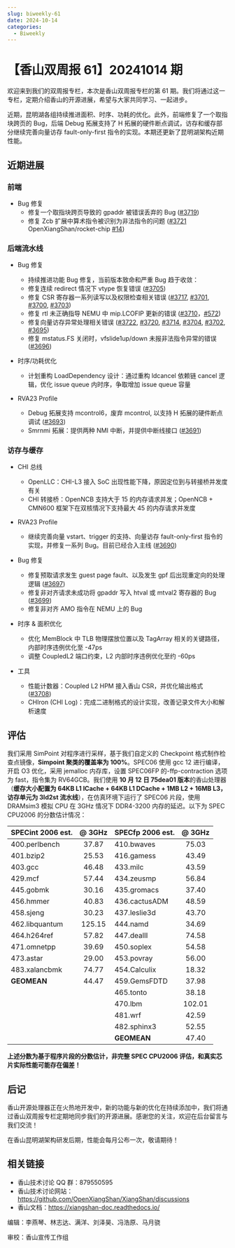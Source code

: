 ```yaml
---
slug: biweekly-61
date: 2024-10-14
categories:
  - Biweekly
---
```

# 【香山双周报 61】20241014 期

欢迎来到我们的双周报专栏，本次是香山双周报专栏的第 61 期。我们将通过这一专栏，定期介绍香山的开源进展，希望与大家共同学习、一起进步。

近期，昆明湖各组持续推进面积、时序、功耗的优化。此外，前端修复了一个取指块跨页的 Bug，后端 Debug 拓展支持了 H 拓展的硬件断点调试，访存和缓存部分继续完善向量访存 fault-only-first 指令的实现。本期还更新了昆明湖架构近期性能。

<!-- more -->

## 近期进展

### 前端

- Bug 修复
    - 修复一个取指块跨页导致的 gpaddr 被错误丢弃的 Bug ([#3719](https://github.com/OpenXiangShan/XiangShan/pull/3719))
    - 修复 Zcb 扩展中算术指令被识别为非法指令的问题 ([#3721](https://github.com/OpenXiangShan/XiangShan/pull/3721) OpenXiangShan/rocket-chip [#14](https://github.com/OpenXiangShan/rocket-chip/pull/14))


### 后端流水线

- Bug 修复
    - 持续推进功能 Bug 修复，当前版本致命和严重 Bug 趋于收敛：
    - 修复连续 redirect 情况下 vtype 恢复错误 ([#3705](https://github.com/OpenXiangShan/XiangShan/pull/3705))
    - 修复 CSR 寄存器一系列读写以及权限检查相关错误 ([#3717](https://github.com/OpenXiangShan/XiangShan/pull/3717), [#3701](https://github.com/OpenXiangShan/XiangShan/pull/3701), [#3700](https://github.com/OpenXiangShan/XiangShan/pull/3700), [#3703](https://github.com/OpenXiangShan/XiangShan/pull/3703))
    - 修复 rtl 未正确指导 NEMU 中 mip.LCOFIP 更新的错误 ([#3710](https://github.com/OpenXiangShan/XiangShan/pull/3710)，[#572](https://github.com/OpenXiangShan/XiangShan/pull/572))
    - 修复向量访存异常处理相关错误 ([#3722](https://github.com/OpenXiangShan/XiangShan/pull/3722), [#3720](https://github.com/OpenXiangShan/XiangShan/pull/3720), [#3714](https://github.com/OpenXiangShan/XiangShan/pull/3714), [#3704](https://github.com/OpenXiangShan/XiangShan/pull/3704), [#3702](https://github.com/OpenXiangShan/XiangShan/pull/3702), [#3695](https://github.com/OpenXiangShan/XiangShan/pull/3695))
    - 修复 mstatus.FS 关闭时，vfslide1up/down 未报非法指令异常的错误 ([#3696](https://github.com/OpenXiangShan/XiangShan/pull/3696))

- 时序/功耗优化
    - 计划重构 LoadDependency 设计：通过重构 ldcancel 依赖链 cancel 逻辑，优化 issue queue 内时序，争取增加 issue queue 容量

- RVA23 Profile
    - Debug 拓展支持 mcontrol6，废弃 mcontrol, 以支持 H 拓展的硬件断点调试 ([#3693](https://github.com/OpenXiangShan/XiangShan/pull/3693))
    - Smrnmi 拓展：提供两种 NMI 中断，并提供中断线接口 ([#3691](https://github.com/OpenXiangShan/XiangShan/pull/3691))

### 访存与缓存

- CHI 总线
  - OpenLLC：CHI-L3 接入 SoC 出现性能下降，原因定位到与转接桥并发度有关
  - CHI 转接桥：OpenNCB 支持大于 15 的内存请求并发；OpenNCB + CMN600 框架下在双核情况下支持最大 45 的内存请求并发度

- RVA23 Profile
  - 继续完善向量 vstart、trigger 的支持、向量访存 fault-only-first 指令的实现，并修复一系列 Bug。目前已经合入主线 ([#3690](https://github.com/OpenXiangShan/XiangShan/pull/3690))

- Bug 修复
  - 修复预取请求发生 guest page fault、以及发生 gpf 后出现重定向的处理逻辑 ([#3697](https://github.com/OpenXiangShan/XiangShan/pull/3697))
  - 修复非对齐请求未成功将 gpaddr 写入 htval 或 mtval2 寄存器的 Bug ([#3699](https://github.com/OpenXiangShan/XiangShan/pull/3699))
  - 修复非对齐 AMO 指令在 NEMU 上的 Bug

- 时序 & 面积优化
  - 优化 MemBlock 中 TLB 物理摆放位置以及 TagArray 相关的关键路径，内部时序违例优化至 -47ps
  - 调整 CoupledL2 端口约束，L2 内部时序违例优化至约 -60ps

- 工具
  - 性能计数器：Coupled L2 HPM 接入香山 CSR，并优化输出格式 ([#3708](https://github.com/OpenXiangShan/XiangShan/pull/3708))
  - CHIron (CHI Log)：完成二进制格式的设计实现，改善记录文件大小和解析速度


## 评估

我们采用 SimPoint 对程序进行采样，基于我们自定义的 Checkpoint 格式制作检查点镜像，**Simpoint 聚类的覆盖率为 100%**。SPEC06 使用 gcc 12 进行编译，开启 O3 优化，采用 jemalloc 内存库，设置 SPEC06FP 的-ffp-contraction 选项为 fast，指令集为 RV64GCB。我们使用 **10 月 12 日 75dea01 版本**的香山处理器（**缓存大小配置为 64KB L1 ICache + 64KB L1 DCache + 1MB L2 + 16MB L3，访存单元为 3ld2st 流水线**），在仿真环境下运行了 SPEC06 片段，使用 DRAMsim3 模拟 CPU 在 3GHz 情况下 DDR4-3200 内存的延迟。以下为 SPEC CPU2006 的分数估计情况：

| SPECint 2006 est. | @ 3GHz | SPECfp 2006 est.  | @ 3GHz |
| :---------------- | :----: | :---------------- | :----: |
| 400.perlbench     | 37.87  | 410.bwaves        | 75.03  |
| 401.bzip2         | 25.53  | 416.gamess        | 43.49  |
| 403.gcc           | 46.48  | 433.milc          | 43.59  |
| 429.mcf           | 57.44  | 434.zeusmp        | 56.84  |
| 445.gobmk         | 30.16  | 435.gromacs       | 37.40  |
| 456.hmmer         | 40.83  | 436.cactusADM     | 48.59  |
| 458.sjeng         | 30.23  | 437.leslie3d      | 43.70  |
| 462.libquantum    | 125.15 | 444.namd          | 34.69  |
| 464.h264ref       | 57.82  | 447.dealII        | 74.58  |
| 471.omnetpp       | 39.69  | 450.soplex        | 54.58  |
| 473.astar         | 29.00  | 453.povray        | 56.00  |
| 483.xalancbmk     | 74.77  | 454.Calculix      | 18.32  |
| **GEOMEAN**       | 44.47  | 459.GemsFDTD      | 37.98  |
|                   |        | 465.tonto         | 38.18  |
|                   |        | 470.lbm           | 102.01 |
|                   |        | 481.wrf           | 42.59  |
|                   |        | 482.sphinx3       | 52.55  |
|                   |        | **GEOMEAN**       | 47.40  |

**上述分数为基于程序片段的分数估计，非完整 SPEC CPU2006 评估，和真实芯片实际性能可能存在偏差！**

## 后记

香山开源处理器正在火热地开发中，新的功能与新的优化在持续添加中，我们将通过香山双周报专栏定期地同步我们的开源进展。感谢您的关注，欢迎在后台留言与我们交流！

在香山昆明湖架构研发后期，性能会每月公布一次，敬请期待！

## 相关链接

* 香山技术讨论 QQ 群：879550595
* 香山技术讨论网站：https://github.com/OpenXiangShan/XiangShan/discussions
* 香山文档：https://xiangshan-doc.readthedocs.io/

编辑：李燕琴、林志达、满洋、刘泽昊、冯浩原、马月骁

审校：香山宣传工作组
